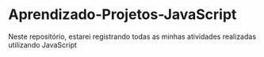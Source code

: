 # Aprendizado-Projetos-JavaScript
 Neste repositório, estarei registrando todas as minhas atividades realizadas utilizando JavaScript
